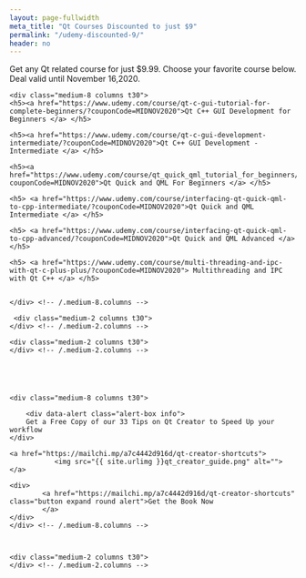 ```yaml
---
layout: page-fullwidth
meta_title: "Qt Courses Discounted to just $9"
permalink: "/udemy-discounted-9/"
header: no
---
```


<div data-alert class="alert-box alert">
  Get any Qt related course for just $9.99. Choose your favorite course below. Deal valid until November 16,2020.
</div>

<div class="row">

 <div class="medium-2 columns t30">
    </div> <!-- /.medium-2.columns -->

    <div class="medium-8 columns t30">
	<h5><a href="https://www.udemy.com/course/qt-c-gui-tutorial-for-complete-beginners/?couponCode=MIDNOV2020">Qt C++ GUI Development for Beginners </a> </h5>

	<h5><a href="https://www.udemy.com/course/qt-c-gui-development-intermediate/?couponCode=MIDNOV2020">Qt C++ GUI Development - Intermediate </a> </h5>

	<h5><a href="https://www.udemy.com/course/qt_quick_qml_tutorial_for_beginners/?couponCode=MIDNOV2020">Qt Quick and QML For Beginners </a> </h5>

	<h5> <a href="https://www.udemy.com/course/interfacing-qt-quick-qml-to-cpp-intermediate/?couponCode=MIDNOV2020">Qt Quick and QML Intermediate </a> </h5>

	<h5> <a href="https://www.udemy.com/course/interfacing-qt-quick-qml-to-cpp-advanced/?couponCode=MIDNOV2020">Qt Quick and QML Advanced </a></h5>

	<h5> <a href="https://www.udemy.com/course/multi-threading-and-ipc-with-qt-c-plus-plus/?couponCode=MIDNOV2020"> Multithreading and IPC with Qt C++ </a> </h5>
		
		
    </div> <!-- /.medium-8.columns -->

	 <div class="medium-2 columns t30">
    </div> <!-- /.medium-2.columns -->
	
</div><!-- /.row -->

<div class="row">

    <div class="medium-2 columns t30">
    </div> <!-- /.medium-2.columns -->





    <div class="medium-8 columns t30">

		<div data-alert class="alert-box info">
  		Get a Free Copy of our 33 Tips on Qt Creator to Speed Up your workflow
	</div>

	<a href="https://mailchi.mp/a7c4442d916d/qt-creator-shortcuts">
			   <img src="{{ site.urlimg }}qt_creator_guide.png" alt="">
	</a>

	<div>
			<a href="https://mailchi.mp/a7c4442d916d/qt-creator-shortcuts" class="button expand round alert">Get the Book Now
			</a>
	</div>
    </div> <!-- /.medium-8.columns -->


	
    <div class="medium-2 columns t30">
    </div> <!-- /.medium-2.columns -->
	
</div><!-- /.row -->




